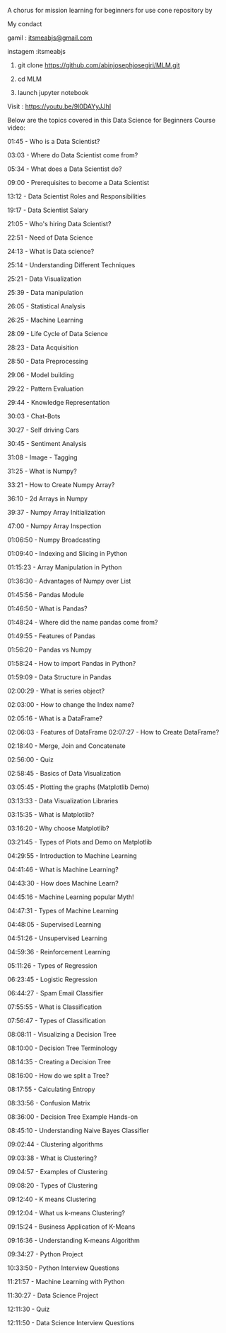 A chorus for mission learning for beginners for use cone repository by

My  condact   

gamil : itsmeabjs@gmail.com

instagem :itsmeabjs

1. git clone https://github.com/abinjosephjosegiri/MLM.git

2. cd MLM

3. launch jupyter notebook

Visit : https://youtu.be/9l0DAYyJJhI

Below are the topics covered in this Data Science for Beginners Course video:

01:45 - Who is a Data Scientist?

03:03 - Where do Data Scientist come from?

05:34  - What does a Data Scientist do?

09:00 - Prerequisites to become a Data Scientist

13:12 - Data Scientist Roles and Responsibilities

19:17 - Data  Scientist Salary

21:05 - Who's hiring Data Scientist?

22:51 - Need of Data Science

24:13 - What is Data science?

25:14 - Understanding Different Techniques

25:21 - Data Visualization

25:39 - Data manipulation

26:05 - Statistical Analysis

26:25 - Machine Learning

28:09 -  Life Cycle  of Data Science

28:23 - Data Acquisition

28:50 - Data Preprocessing

29:06 - Model  building

29:22 - Pattern Evaluation

29:44 - Knowledge Representation

30:03 - Chat-Bots

30:27 - Self driving Cars

30:45 - Sentiment Analysis

31:08 - Image - Tagging

31:25 - What is Numpy?

33:21 - How to Create Numpy Array?

36:10 - 2d Arrays in Numpy

39:37 - Numpy Array Initialization

47:00 - Numpy Array Inspection

01:06:50 - Numpy Broadcasting

01:09:40 - Indexing and Slicing in Python

01:15:23 - Array Manipulation in Python

01:36:30 - Advantages of Numpy over List

01:45:56 - Pandas Module

01:46:50 - What is Pandas?

01:48:24 - Where did the name pandas come from?

01:49:55 - Features of Pandas

01:56:20 - Pandas vs Numpy

01:58:24 - How to import Pandas in Python?

01:59:09 - Data Structure in Pandas

02:00:29 - What is series  object?

02:03:00 -  How to change the Index name?

02:05:16 - What is a DataFrame?

02:06:03 - Features of DataFrame
02:07:27 - How to Create DataFrame?

02:18:40 - Merge, Join and Concatenate

02:56:00 - Quiz

02:58:45 - Basics of Data Visualization

03:05:45 - Plotting the graphs (Matplotlib Demo)

03:13:33 - Data Visualization Libraries

03:15:35 - What is Matplotlib?

03:16:20 - Why choose Matplotlib?

03:21:45 - Types of Plots and Demo on Matplotlib

04:29:55 - Introduction to Machine Learning

04:41:46 - What is Machine Learning?

04:43:30 - How does Machine Learn?

04:45:16 - Machine Learning popular Myth!

04:47:31 - Types of Machine Learning

04:48:05 - Supervised Learning

04:51:26 - Unsupervised Learning

04:59:36 - Reinforcement Learning

05:11:26 - Types of Regression

06:23:45 - Logistic Regression

06:44:27 - Spam Email  Classifier

07:55:55 - What is Classification

07:56:47 - Types of Classification

08:08:11 - Visualizing a Decision Tree

08:10:00 - Decision Tree Terminology

08:14:35 - Creating a Decision Tree

08:16:00 - How do we split a Tree?

08:17:55 - Calculating Entropy

08:33:56 - Confusion Matrix

08:36:00 - Decision Tree Example Hands-on

08:45:10 - Understanding Naive Bayes Classifier

09:02:44 - Clustering algorithms

09:03:38 - What is Clustering?

09:04:57 - Examples of Clustering

09:08:20 - Types of Clustering

09:12:40 - K means Clustering

09:12:04 - What us  k-means Clustering?

09:15:24 - Business Application of K-Means

09:16:36 - Understanding K-means Algorithm

09:34:27 - Python Project

10:33:50 - Python Interview Questions

11:21:57 - Machine Learning with Python

11:30:27 - Data Science Project

12:11:30 - Quiz 

12:11:50 - Data Science Interview Questions

